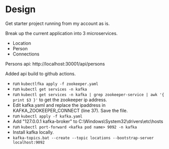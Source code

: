# Design

Get starter project running from my account as is.

Break up the current application into 3 microservices.

- Location
- Person
- Connections

Persons api: http://localhost:30001/api/persons

Added api build to github actions.

- run `kubectlfka apply -f zookeeper.yaml`
- run `kubectl get services -n kafka`
- run `kubectl get services -n kafka | grep zookeeper-service | awk '{ print $3 }'` to get the zookeeper ip address.
- Edit kafka.yaml and replace the ipaddress in KAFKA_ZOOKEEPER_CONNECT (line 37). Save the file.
- run `kubectl apply -f kafka.yaml`
- Add "127.0.0.1 kafka-broker" to  C:\Windows\System32\drivers\etc\hosts
- run `kubectl port-forward <kafka pod name> 9092 -n kafka`
- Install kafka locally.
- `kafka-topics.bat --create --topic locations --bootstrap-server localhost:9092`


